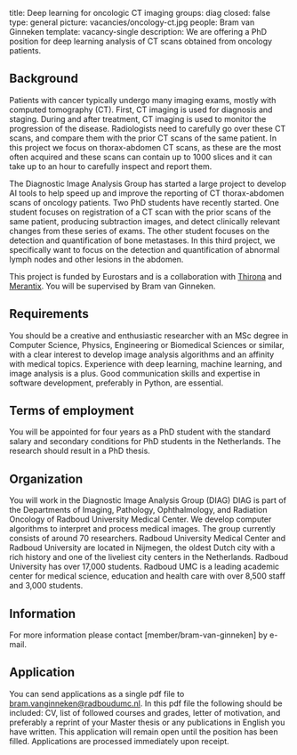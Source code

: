 title: Deep learning for oncologic CT imaging
groups: diag
closed: false
type: general
picture: vacancies/oncology-ct.jpg
people: Bram van Ginneken 
template: vacancy-single
description: We are offering a PhD position for deep learning analysis of CT scans obtained from oncology patients.

## Background
Patients with cancer typically undergo many imaging exams, mostly with computed tomography (CT). First, CT imaging is used for diagnosis and staging. During and after treatment, CT imaging is used to monitor the progression of the disease. Radiologists need to carefully go over these CT scans, and compare them with the prior CT scans of the same patient. In this project we focus on thorax-abdomen CT scans, as these are the most often acquired and these scans can contain up to 1000 slices and it can take up to an hour to carefully inspect and report them.

The Diagnostic Image Analysis Group has started a large project to develop AI tools to help speed up and improve the reporting of CT thorax-abdomen scans of oncology patients. Two PhD students have recently started. One student focuses on registration of a CT scan with the prior scans of the same patient, producing subtraction images, and detect clinically relevant changes from these series of exams. The other student focuses on the detection and quantification of bone metastases. In this third project, we specifically want to focus on the detection and quantification of abnormal lymph nodes and other lesions in the abdomen.

This project is funded by Eurostars and is a collaboration with [Thirona](https://thirona.eu/) and [Merantix](https://www.merantix.com/). You will be supervised by Bram van Ginneken.

## Requirements
You should be a creative and enthusiastic researcher with an MSc degree in Computer Science, Physics, Engineering or Biomedical Sciences or similar, with a clear interest to develop image analysis algorithms and an affinity with medical topics. Experience with deep learning, machine learning, and image analysis is a plus. Good communication skills and expertise in software development, preferably in Python, are essential.

## Terms of employment
You will be appointed for four years as a PhD student with the standard salary and secondary conditions for PhD students in the Netherlands. The research should result in a PhD thesis.

## Organization
You will work in the Diagnostic Image Analysis Group (DIAG) DIAG is part of the Departments of Imaging, Pathology, Ophthalmology, and Radiation Oncology of Radboud University Medical Center. We develop computer algorithms to interpret and process medical images. The group currently consists of around 70 researchers. Radboud University Medical Center and Radboud University are located in Nijmegen, the oldest Dutch city with a rich history and one of the liveliest city centers in the Netherlands. Radboud University has over 17,000 students. Radboud UMC is a leading academic center for medical science, education and health care with over 8,500 staff and 3,000 students.

## Information
For more information please contact [member/bram-van-ginneken] by e-mail.

## Application
You can send applications as a single pdf file to bram.vanginneken@radboudumc.nl. In this pdf file the following should be included: CV, list of followed courses and grades, letter of motivation, and preferably a reprint of your Master thesis or any publications in English you have written. This application will remain open until the position has been filled. Applications are processed immediately upon receipt.
